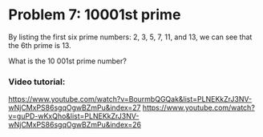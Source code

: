 # Problem 7: 10001st prime

By listing the first six prime numbers: 2, 3, 5, 7, 11, and 13, we can see that the 6th prime is 13.

What is the 10 001st prime number?

### Video tutorial: 
https://www.youtube.com/watch?v=BourmbQGQak&list=PLNEKkZrJ3NV-wNjCMxPS86sgqOgwBZmPu&index=27
https://www.youtube.com/watch?v=guPD-wKxQho&list=PLNEKkZrJ3NV-wNjCMxPS86sgqOgwBZmPu&index=26

